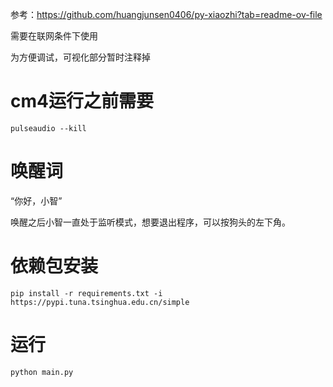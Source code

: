 参考：https://github.com/huangjunsen0406/py-xiaozhi?tab=readme-ov-file

需要在联网条件下使用

为方便调试，可视化部分暂时注释掉



# cm4运行之前需要
`pulseaudio --kill`

# 唤醒词
“你好，小智”

唤醒之后小智一直处于监听模式，想要退出程序，可以按狗头的左下角。
# 依赖包安装
`pip install -r requirements.txt -i https://pypi.tuna.tsinghua.edu.cn/simple`
# 运行
`python main.py`